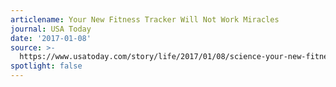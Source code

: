 ```yaml
---
articlename: Your New Fitness Tracker Will Not Work Miracles
journal: USA Today
date: '2017-01-08'
source: >-
  https://www.usatoday.com/story/life/2017/01/08/science-your-new-fitness-tracker-not-work-miracles/95769082/
spotlight: false
---
```



